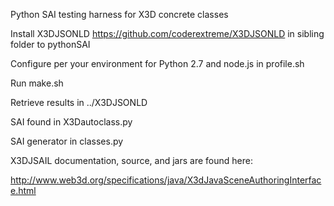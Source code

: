 Python SAI testing harness for X3D concrete classes

Install X3DJSONLD https://github.com/coderextreme/X3DJSONLD in sibling folder to pythonSAI

Configure per your environment for Python 2.7 and node.js in profile.sh

Run make.sh

Retrieve results in ../X3DJSONLD

SAI found in X3Dautoclass.py

SAI generator in classes.py

X3DJSAIL documentation, source, and jars are found here:

http://www.web3d.org/specifications/java/X3dJavaSceneAuthoringInterface.html
